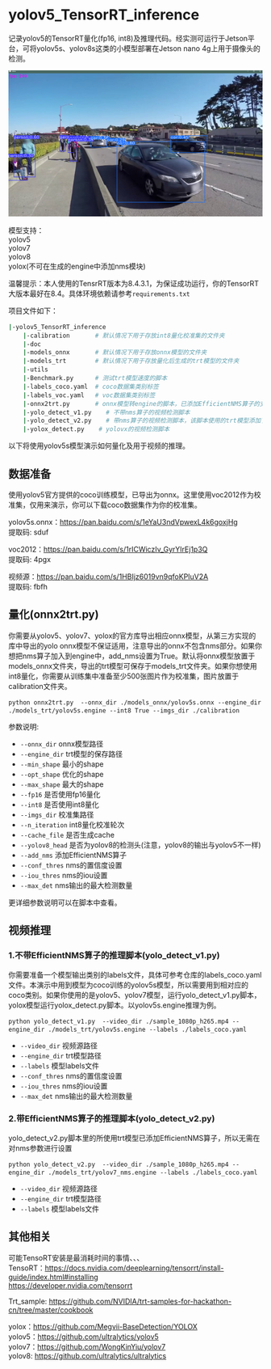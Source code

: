 # yolov5_TensorRT_inference
记录yolov5的TensorRT量化(fp16, int8)及推理代码。经实测可运行于Jetson平台，可将yolov5s、yolov8s这类的小模型部署在Jetson nano 4g上用于摄像头的检测。  
<div align=center>
<img src="https://github.com/MadaoFY/yolov5_TensorRT_inference/blob/main/doc/yolov5s_det.png">
</div>

模型支持：  
yolov5  
yolov7  
yolov8  
yolox(不可在生成的engine中添加nms模块)

温馨提示：本人使用的TensrRT版本为8.4.3.1，为保证成功运行，你的TensorRT大版本最好在8.4。具体环境依赖请参考```requirements.txt```

项目文件如下：
```bash
|-yolov5_TensorRT_inference
    |-calibration       # 默认情况下用于存放int8量化校准集的文件夹
    |-doc
    |-models_onnx       # 默认情况下用于存放onnx模型的文件夹
    |-models_trt        # 默认情况下用于存放量化后生成的trt模型的文件夹
    |-utils
    |-Benchmark.py      # 测试trt模型速度的脚本
    |-labels_coco.yaml  # coco数据集类别标签
    |-labels_voc.yaml   # voc数据集类别标签
    |-onnx2trt.py       # onnx模型转engine的脚本，已添加EfficientNMS算子的支持
    |-yolo_detect_v1.py    # 不带nms算子的视频检测脚本
    |-yolo_detect_v2.py    # 带nms算子的视频检测脚本，该脚本使用的trt模型添加了EfficientNMS算子
    |-yolox_detect.py    # yolovx的视频检测脚本
```

以下将使用yolov5s模型演示如何量化及用于视频的推理。
## 数据准备
使用yolov5官方提供的coco训练模型，已导出为onnx。这里使用voc2012作为校准集，仅用来演示，你可以下载coco数据集作为你的校准集。

yolov5s.onnx：https://pan.baidu.com/s/1eYaU3ndVpwexL4k6goxjHg  
提取码: sduf   

voc2012：https://pan.baidu.com/s/1rICWiczIv_GyrYIrEj1p3Q  
提取码: 4pgx

视频源：https://pan.baidu.com/s/1HBIjz6019vn9qfoKPIuV2A  
提取码: fbfh

## 量化(onnx2trt.py)
你需要从yolov5、yolov7、yolox的官方库导出相应onnx模型，从第三方实现的库中导出的yolo onnx模型不保证适用，注意导出的onnx不包含nms部分。如果你想把nms算子加入到engine中，add_nms设置为True。默认将onnx模型放置于models_onnx文件夹，导出的trt模型可保存于models_trt文件夹。如果你想使用int8量化，你需要从训练集中准备至少500张图片作为校准集，图片放置于calibration文件夹。

```shell
python onnx2trt.py  --onnx_dir ./models_onnx/yolov5s.onnx --engine_dir ./models_trt/yolov5s.engine --int8 True --imgs_dir ./calibration
```  
参数说明:  
- ```--onnx_dir``` onnx模型路径
- ```--engine_dir``` trt模型的保存路径
- ```--min_shape``` 最小的shape
- ```--opt_shape``` 优化的shape
- ```--max_shape``` 最大的shape
- ```--fp16``` 是否使用fp16量化
- ```--int8``` 是否使用int8量化
- ```--imgs_dir``` 校准集路径
- ```--n_iteration``` int8量化校准轮次
- ```--cache_file``` 是否生成cache
- ```--yolov8_head``` 是否为yolov8的检测头(注意，yolov8的输出与yolov5不一样)
- ```--add_nms``` 添加EfficientNMS算子
- ```--conf_thres``` nms的置信度设置
- ```--iou_thres``` nms的iou设置
- ```--max_det``` nms输出的最大检测数量

更详细参数说明可以在脚本中查看。

## 视频推理
### 1.不带EfficientNMS算子的推理脚本(yolo_detect_v1.py)  
你需要准备一个模型输出类别的labels文件，具体可参考仓库的labels_coco.yaml文件。本演示中用到模型为coco训练的yolov5s模型，所以需要用到相对应的coco类别。如果你使用的是yolov5、yolov7模型，运行yolo_detect_v1.py脚本，yolox模型运行yolox_detect.py脚本。以yolov5s.engine推理为例。
```shell
python yolo_detect_v1.py  --video_dir ./sample_1080p_h265.mp4 --engine_dir ./models_trt/yolov5s.engine --labels ./labels_coco.yaml
```

- ```--video_dir``` 视频源路径
- ```--engine_dir``` trt模型路径
- ```--labels``` 模型labels文件
- ```--conf_thres``` nms的置信度设置
- ```--iou_thres``` nms的iou设置
- ```--max_det``` nms输出的最大检测数量

### 2.带EfficientNMS算子的推理脚本(yolo_detect_v2.py)  
yolo_detect_v2.py脚本里的所使用trt模型已添加EfficientNMS算子，所以无需在对nms参数进行设置    
```shell
python yolo_detect_v2.py  --video_dir ./sample_1080p_h265.mp4 --engine_dir ./models_trt/yolov7_nms.engine --labels ./labels_coco.yaml
```

- ```--video_dir``` 视频源路径
- ```--engine_dir``` trt模型路径
- ```--labels``` 模型labels文件


## 其他相关
可能TensoRT安装是最消耗时间的事情、、、  
TensoRT：https://docs.nvidia.com/deeplearning/tensorrt/install-guide/index.html#installing  
https://developer.nvidia.com/tensorrt

Trt_sample: https://github.com/NVIDIA/trt-samples-for-hackathon-cn/tree/master/cookbook

yolox：https://github.com/Megvii-BaseDetection/YOLOX  
yolov5：https://github.com/ultralytics/yolov5  
yolov7：https://github.com/WongKinYiu/yolov7  
yolov8: https://github.com/ultralytics/ultralytics


